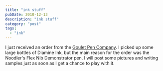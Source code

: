 ```yaml
---
title: "ink stuff"
pubDate: 2010-12-13
description: "ink stuff"
category: "post"
tags:
  - "ink"
---
```


I just received an order from the [Goulet Pen Company](http://www.gouletpens.com/). I picked up some large bottles of Diamine Ink, but the main reason for the order was the Noodler's Flex Nib Demonstrator pen. I will post some pictures and writing samples just as soon as I get a chance to play with it.
